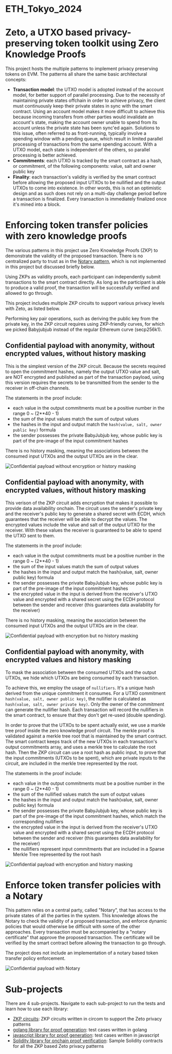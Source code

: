 # ETH_Tokyo_2024
# Zeto, a UTXO based privacy-preserving token toolkit using Zero Knowledge Proofs

This project hosts the multiple patterns to implement privacy preserving tokens on EVM. The patterns all share the same basic architectural concepts:

- **Transaction model**: the UTXO model is adopted instead of the account model, for better support of parallel processing. Due to the necessity of maintaining private states offchain in order to achieve privacy, the client must continuously keep their private states in sync with the smart contract. Using an account model makes it more difficult to achieve this because incoming transfers from other parties would invalidate an account's state, making the account owner unable to spend from its account unless the private state has been sync'ed again. Solutions to this issue, often referred to as front-running, typically involve a spending window with a pending queue, which result in limited parallel processing of transactions from the same spending account. With a UTXO model, each state is independent of the others, so parallel processing is better achieved.
- **Commitments**: each UTXO is tracked by the smart contract as a hash, or commitment, of the following components: value, salt and owner public key
- **Finality**: each transaction's validity is verified by the smart contract before allowing the proposed input UTXOs to be nullified and the output UTXOs to come into existence. In other words, this is not an optimistic design and as such does not rely on a multi-day challenge period before a transaction is finalized. Every transaction is immediately finalized once it's mined into a block.

# Enforcing token transfer policies with zero knowledge proofs

The various patterns in this project use Zero Knowledge Proofs (ZKP) to demonstrate the validity of the proposed transaction. There is no centralized party to trust as in the [Notary pattern](#enforce-token-transfer-policies-with-a-notary), which is not implemented in this project but discussed briefly below.

Using ZKPs as validity proofs, each participant can independently submit transactions to the smart contract directly. As long as the participant is able to produce a valid proof, the transaction will be successfully verified and allowed to go through.

This project includes multiple ZKP circuits to support various privacy levels with Zeto, as listed below.

Performing key pair operations, such as deriving the public key from the private key, in the ZKP circuit requires using ZKP-friendly curves, for which we picked Babyjubjub instead of the regular Ethereum curve (secp256k1).

## Confidential payload with anonymity, without encrypted values, without history masking

This is the simplest version of the ZKP circuit. Because the secrets required to open the commitment hashes, namely the output UTXO value and salt, are NOT encrypted and published as part of the transaction payload, using this version requires the secrets to be transmitted from the sender to the receiver in off-chain channels.

The statements in the proof include:

- each value in the output commitments must be a positive number in the range 0 ~ (2\*\*40 - 1)
- the sum of the input values match the sum of output values
- the hashes in the input and output match the `hash(value, salt, owner public key)` formula
- the sender possesses the private BabyJubjub key, whose public key is part of the pre-image of the input commitment hashes

There is no history masking, meaning the associations between the consumed input UTXOs and the output UTXOs are in the clear.

![Confidential payload without encryption or history masking](/resources/c-utxo-zkp-1.jpg)

## Confidential payload with anonymity, with encrypted values, without history masking

This verison of the ZKP circuit adds encryption that makes it possible to provide data availability onchain. The circuit uses the sender's private key and the receiver's public key to generate a shared secret with ECDH, which guarantees that the receiver will be able to decrypt the values. The encrypted values include the value and salt of the output UTXO for the receiver. With these values the receiver is guaranteed to be able to spend the UTXO sent to them.

The statements in the proof include:

- each value in the output commitments must be a positive number in the range 0 ~ (2\*\*40 - 1)
- the sum of the input values match the sum of output values
- the hashes in the input and output match the hash(value, salt, owner public key) formula
- the sender possesses the private BabyJubjub key, whose public key is part of the pre-image of the input commitment hashes
- the encrypted value in the input is derived from the receiver's UTXO value and encrypted with a shared secret using the ECDH protocol between the sender and receiver (this guarantees data availability for the receiver)

There is no history masking, meaning the association between the consumed input UTXOs and the output UTXOs are in the clear.

![Confidential payload with encryption but no history masking](/resources/c-utxo-zkp-2.jpg)

## Confidential payload with anonymity, with encrypted values and history masking

To mask the association between the consumed UTXOs and the output UTXOs, we hide which UTXOs are being consumed by each transaction.

To achieve this, we employ the usage of `nullifiers`. It's a unique hash derived from the unique commitment it consumes. For a UTXO commitment `hash(value, salt, owner public key)`, the nullifier is calculated as `hash(value, salt, owner private key)`. Only the owner of the commitment can generate the nullifier hash. Each transaction will record the nullifiers in the smart contract, to ensure that they don't get re-used (double spending).

In order to prove that the UTXOs to be spent actually exist, we use a markle tree proof inside the zero knowledge proof circuit. The merkle proof is validated against a merkle tree root that is maintained by the smart contract. The smart contract keeps track of the new UTXOs in each transaction's output commitments array, and uses a merkle tree to calculate the root hash. Then the ZKP circuit can use a root hash as public input, to prove that the input commitments (UTXOs to be spent), which are private inputs to the circuit, are included in the merkle tree represented by the root.

The statements in the proof include:

- each value in the output commitments must be a positive number in the range 0 ~ (2\*\*40 - 1)
- the sum of the nullified values match the sum of output values
- the hashes in the input and output match the hash(value, salt, owner public key) formula
- the sender possesses the private BabyJubjub key, whose public key is part of the pre-image of the input commitment hashes, which match the corresponding nullifiers
- the encrypted value in the input is derived from the receiver's UTXO value and encrypted with a shared secret using the ECDH protocol between the sender and receiver (this guarantees data availability for the receiver)
- the nullifiers represent input commitments that are included in a Sparse Merkle Tree represented by the root hash

![Confidential payload with encryption and history masking](/resources/c-utxo-zkp-3.jpg)

# Enforce token transfer policies with a Notary

This pattern relies on a central party, called "Notary", that has access to the private states of all the parties in the system. This knowledge allows the Notary to check the validity of a proposed transaction, and enforce dynamic policies that would otherwise be difficult with some of the other approaches. Every transaction must be accompanied by a "notary certificate" that approve the proposed transaction. The certificate will be verified by the smart contract before allowing the transaction to go through.

The project does not include an implementation of a notary based token transfer policy enforcement.

![Confidential payload with Notary](/resources/c-utxo-notary.jpg)

# Sub-projects

There are 4 sub-projects. Navigate to each sub-project to run the tests and learn how to use each library:

- [ZKP circuits](./zkp/circuits/): ZKP circuits written in circom to support the Zeto privacy patterns
- [golang library for proof generation](./go-sdk/): test cases written in golang
- [javascript library for proof generation](./zkp/js/): test cases written in javascript
- [Solidity library for onchain proof verification](./solidity/): Sample Solidity contracts for all the ZKP based Zeto privacy patterns
